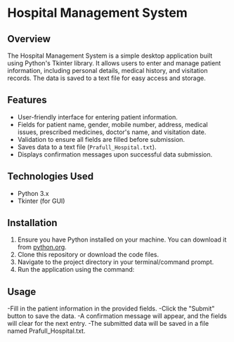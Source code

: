 # Hospital Management System

## Overview
The Hospital Management System is a simple desktop application built using Python's Tkinter library. It allows users to enter and manage patient information, including personal details, medical history, and visitation records. The data is saved to a text file for easy access and storage.

## Features
- User-friendly interface for entering patient information.
- Fields for patient name, gender, mobile number, address, medical issues, prescribed medicines, doctor's name, and visitation date.
- Validation to ensure all fields are filled before submission.
- Saves data to a text file (`Prafull_Hospital.txt`).
- Displays confirmation messages upon successful data submission.

## Technologies Used
- Python 3.x
- Tkinter (for GUI)

## Installation
1. Ensure you have Python installed on your machine. You can download it from [python.org](https://www.python.org/downloads/).
2. Clone this repository or download the code files.
3. Navigate to the project directory in your terminal/command prompt.
4. Run the application using the command:

## Usage
-Fill in the patient information in the provided fields.
-Click the "Submit" button to save the data.
-A confirmation message will appear, and the fields will clear for the next entry.
-The submitted data will be saved in a file named Prafull_Hospital.txt.
